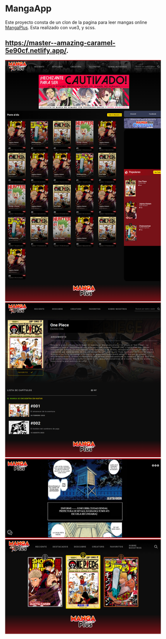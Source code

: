 # MangaApp 
Este proyecto consta de un clon de la pagina para leer mangas online <a href="https://mangaplus.shueisha.co.jp/updates">MangaPlus</a>.
Esta realizado con vue3, y scss.

<a target="_blank" href="https://master--amazing-caramel-5e90cf.netlify.app/">https://master--amazing-caramel-5e90cf.netlify.app/</a>.
- 

<img src="public/main.png" alt="screenshotv3" />
<img src="public/title.png" alt="screenshotTitle" />
<img src="public/viewer.png"alt="viewer" />
<img src="public/ranking.png"alt="ranking" />


